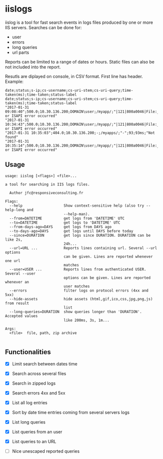 # iislogs

iislog is a tool for fast search events in logs files produced by one or more IIS servers. Searches can be done for:
* user
* errors
* long queries
* url parts

Reports can be limited to a range of dates or hours. 
Static files can also be not included into the report.


Resutls are diplayed on console, in CSV format. First line has header.
Example:

```
date;status;s-ip;cs-username;cs-uri-stem;cs-uri-query;time-taken(ms);time-taken;status-label
date;status;s-ip;cs-username;cs-uri-stem;cs-uri-query;time-taken(ms);time-taken;status-label
"2017-01-31 09:08:40";500.0;10.30.136.200;DOMAIN\user;/myapp/;"|121|800a0046|File:___Permission_denied__Error_opening_log_file_C:\Windows\TEMP\API.Log";2246;2.246s;"Module or ISAPI error occurred"
"2017-01-31 10:34:43";500.0;10.30.136.200;DOMAIN\user;/myapp/;"|121|800a0046|File:___Permission_denied__Error_opening_log_file_C:\Windows\TEMP\API.Log";1216;1.216s;"Module or ISAPI error occurred"
"2017-01-31 10:35:03";404.0;10.30.136.200;-;/myapps/;"-";93;93ms;"Not found"
"2017-01-31 10:35:14";500.0;10.30.136.200;DOMAIN\user;/myapp/;"|121|800a0046|File:___Permission_denied__Error_opening_log_file_C:\Windows\TEMP\API.Log";889;889ms;"Module or ISAPI error occurred"
```

## Usage
```
usage: iislog [<flags>] <file>...

a tool for searching in IIS logs files.

  Author jfc@responsiveconsulting.fr

Flags:
  --help                   Show context-sensitive help (also try --help-long and
                           --help-man).
  --from=DATETIME          get logs from 'DATETIME' UTC
  --to=DATETIME            get logs to 'DATETIME' UTC
  --from-days-ago=DAYS     get logs from DAYS ago
  --to-days-ago=DAYS       get logs until DAYS before today
  --since=DURATION         get logs since DURATION. DURATION can be like 2s,
                           24h...
  --url=URL ...            Reports lines containing url. Several --url options
                           can be given. Lines are reported whenever one url
                           matches
  --user=USER ...          Reports lines from authenticated USER. Several --user
                           options can be given. Lines are reported whenever an
                           user matches
  --errors                 filter logs on protocol errors (4xx and 5xx)
  --hide-assets            hide assets (html,gif,ico,css,jpg,png,js) from result
                           list
  --long-queries=DURATION  show queries longer than 'DURATION'. Accepted values
                           like 200ms, 3s, 1m...

Args:
  <file>  file, path, zip archive


```


## Functionalities
- [X] Limit search between dates time
- [X] Search across several files
- [X] Search in zipped logs
- [X] Search errors 4xx and 5xx
- [X] List all log entries
- [X] Sort by date time entries coming from several servers logs
- [X] List long queries
- [X] List queries from an user
- [X] List queries to an URL
- [ ] Nice unescaped reported queries


